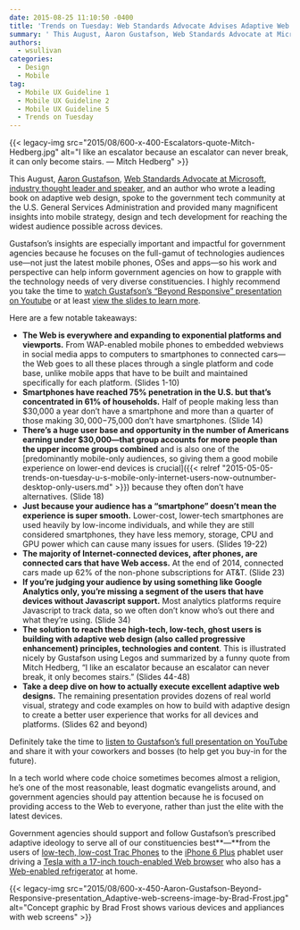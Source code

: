 ```yaml
---
date: 2015-08-25 11:10:50 -0400
title: 'Trends on Tuesday: Web Standards Advocate Advises Adaptive Web Design for Government Sites'
summary: ' This August, Aaron Gustafson, Web Standards Advocate at Microsoft, industry thought leader and speaker, and an author who wrote a leading book on adaptive web design, spoke to the government tech community at the U.S. General Services Administration'
authors:
  - wsullivan
categories:
  - Design
  - Mobile
tag:
  - Mobile UX Guideline 1
  - Mobile UX Guideline 2
  - Mobile UX Guideline 5
  - Trends on Tuesday
---
```


{{< legacy-img src="2015/08/600-x-400-Escalators-quote-Mitch-Hedberg.jpg" alt="I like an escalator because an escalator can never break, it can only become stairs. — Mitch Hedberg" >}}

This August, [Aaron Gustafson](http://www.aaron-gustafson.com/), [Web Standards Advocate at Microsoft](http://www.crn.com/news/applications-os/300075586/microsoft-hires-two-open-standards-warriors-and-ex-foes-for-its-developer-evangelism-unit.htm), [industry thought leader and speaker](http://www.aaron-gustafson.com/speaking-engagements/), and an author who wrote a leading book on adaptive web design, spoke to the government tech community at the U.S. General Services Administration and provided many magnificent insights into mobile strategy, design and tech development for reaching the widest audience possible across devices.

Gustafson’s insights are especially important and impactful for government agencies because he focuses on the full-gamut of technologies audiences use—not just the latest mobile phones, OSes and apps—so his work and perspective can help inform government agencies on how to grapple with the technology needs of very diverse constituencies. I highly recommend you take the time to [watch Gustafson’s “Beyond Responsive” presentation on Youtube](https://www.youtube.com/watch?v=Fu1L34TLUHM) or at least [view the slides to learn more](http://www.slideshare.net/AaronGustafson/beyond-responsive-18f-2015).

Here are a few notable takeaways:

  * **The Web is everywhere and expanding to exponential platforms and viewports.** From WAP-enabled mobile phones to embedded webviews in social media apps to computers to smartphones to connected cars—the Web goes to all these places through a single platform and code base, unlike mobile apps that have to be built and maintained specifically for each platform. (Slides 1-10)
  * **Smartphones have reached 75% penetration in the U.S. but that’s concentrated in 61% of households.** Half of people making less than $30,000 a year don’t have a smartphone and more than a quarter of those making $30,000-$75,000 don’t have smartphones. (Slide 14)
  * **There’s a huge user base and opportunity in the number of Americans earning under $30,000—that group accounts for more people than the upper income groups combined** and is also one of the [predominantly mobile-only audiences, so giving them a good mobile experience on lower-end devices is crucial]({{< relref "2015-05-05-trends-on-tuesday-u-s-mobile-only-internet-users-now-outnumber-desktop-only-users.md" >}}) because they often don’t have alternatives. (Slide 18)
  * **Just because your audience has a “smartphone” doesn’t mean the experience is super smooth.** Lower-cost, lower-tech smartphones are used heavily by low-income individuals, and while they are still considered smartphones, they have less memory, storage, CPU and GPU power which can cause many issues for users. (Slides 19-22)
  * **The majority of Internet-connected devices, after phones, are connected cars that have Web access.** At the end of 2014, connected cars made up 62% of the non-phone subscriptions for AT&T. (Slide 23)
  * **If you’re judging your audience by using something like Google Analytics only, you’re missing a segment of the users that have devices without Javascript support.** Most analytics platforms require Javascript to track data, so we often don’t know who’s out there and what they’re using. (Slide 34)
  * **The solution to reach these high-tech, low-tech, ghost users is building with adaptive web design (also called progressive enhancement) principles, technologies and content**. This is illustrated nicely by Gustafson using Legos and summarized by a funny quote from Mitch Hedberg, “I like an escalator because an escalator can never break, it only becomes stairs.” (Slides 44-48)
  * **Take a deep dive on how to actually execute excellent adaptive web designs.** The remaining presentation provides dozens of real world visual, strategy and code examples on how to build with adaptive design to create a better user experience that works for all devices and platforms. (Slides 62 and beyond)

Definitely take the time to [listen to Gustafson’s full presentation on YouTube](https://www.youtube.com/watch?v=Fu1L34TLUHM) and share it with your coworkers and bosses (to help get you buy-in for the future).

In a tech world where code choice sometimes becomes almost a religion, he’s one of the most reasonable, least dogmatic evangelists around, and government agencies should pay attention because he is focused on providing access to the Web to everyone, rather than just the elite with the latest devices.

Government agencies should support and follow Gustafson&#8217;s prescribed adaptive ideology to serve all of our constituencies best**—**from the users of [low-tech, low-cost Trac Phones](http://www.walmart.com/ip/TracFone-Samsung-S150G-Bundle-Double-Minutes/24623087) to the [iPhone 6 Plus](http://www.apple.com/shop/buy-iphone/iphone6) phablet user driving a [Tesla with a 17-inch touch-enabled Web browser](http://www.techradar.com/us/news/car-tech/the-new-tesla-s-has-the-most-insane-in-car-touchscreen-multimedia-system-ever-1185159) who also has a [Web-enabled refrigerator](http://www.samsung.com/us/appliances/refrigerators/RF28HMELBSR/AA) at home.

{{< legacy-img src="2015/08/600-x-450-Aaron-Gustafson-Beyond-Responsive-presentation_Adaptive-web-screens-image-by-Brad-Frost.jpg" alt="Concept graphic by Brad Frost shows various devices and appliances with web screens" >}}